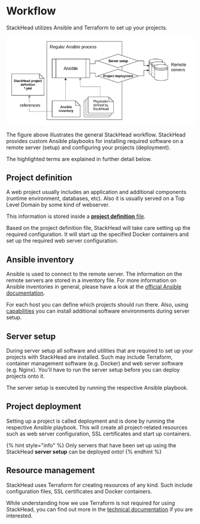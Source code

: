# Workflow

StackHead utilizes Ansible and Terraform to set up your projects.

![StackHead process](../.gitbook/assets/stackhead-process%20%281%29%20%281%29%20%281%29.png)

The figure above illustrates the general StackHead workflow. StackHead provides custom Ansible playbooks for installing required software on a remote server \(setup\) and configuring your projects \(deployment\).

The highlighted terms are explained in further detail below.

## Project definition

A web project usually includes an application and additional components \(runtime environment, databases, etc\). Also it is usually served on a Top Level Domain by some kind of webserver.

This information is stored inside a [**project definition** file](../configuration/project-definition.md).

Based on the project definition file, StackHead will take care setting up the required configuration. It will start up the specified Docker containers and set up the required web server configuration.

## Ansible inventory

Ansible is used to connect to the remote server. The information on the remote servers are stored in a inventory file. For more information on Ansible inventories in general, please have a look at the [official Ansible documentation](https://docs.ansible.com/ansible/latest/user_guide/intro_inventory.html).

For each host you can define which projects should run there. Also, using [capabilities](https://github.com/getstackhead/stackhead/tree/6ca2bd55402c905abf8800901fe17f81ad066cf8/Documentation/configuration/capabilities.md) you can install additional software environments during server setup.

## Server setup

During server setup all software and utilities that are required to set up your projects with StackHead are installed. Such may include Terraform, container management software \(e.g. Docker\) and web server software \(e.g. Nginx\). You'll have to run the server setup before you can deploy projects onto it.

The server setup is executed by running the respective Ansible playbook.

## Project deployment

Setting up a project is called deployment and is done by running the respective Ansible playbook. This will create all project-related resources such as web server configuration, SSL certificates and start up containers.

{% hint style="info" %}
Only servers that have been set up using the StackHead **server setup** can be deployed onto!
{% endhint %}

## Resource management

StackHead uses Terraform for creating resources of any kind. Such include configuration files, SSL certificates and Docker containers.

While understanding how we use Terraform is not required for using StackHead, you can find out more in the [technical documentation](../technical-documentation/terraform.md) if you are interested.

